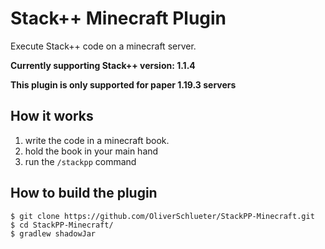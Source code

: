 # Stack++ Minecraft Plugin

Execute Stack++ code on a minecraft server.

**Currently supporting Stack++ version: 1.1.4**

**This plugin is only supported for paper 1.19.3 servers**

## How it works

1. write the code in a minecraft book.
2. hold the book in your main hand
3. run the ``/stackpp`` command


## How to build the plugin

````console
$ git clone https://github.com/OliverSchlueter/StackPP-Minecraft.git
$ cd StackPP-Minecraft/
$ gradlew shadowJar
````